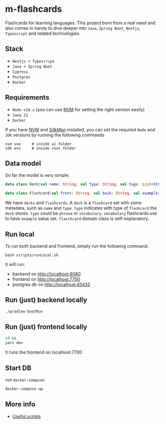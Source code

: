 # m-flashcards

Flashcards for learning languages. This project born from a real need and also comes in handy to dive deeper into `Java`, `Spring Boot`, `Nextjs`, `Typescript` and related technologies.

## Stack

- `Nextjs + Typescript`
- `Java + Spring Boot`
- `Cypress`
- `Postgres`
- `Docker`

## Requirements

- `Node v18.x` (you can use [NVM](https://github.com/nvm-sh/nvm) for setting the right version easily)
- `Java 21`
- `Docker`

If you have [NVM](https://github.com/nvm-sh/nvm) and [SdkMan](https://sdkman.io/) installed, you can set the required `Node` and `JDK` versions by running the following commands

```
nvm use     # inside ui folder
sdk env     # inside root folder
```

## Data model

So far the model is very simple:

```kotlin
data class Deck(val name: String, val type: String, val tags: List<String>, val flashcards: List<Flashcard>)

data class Flashcard(val front: String, val back: String, val example: String?)
```

We have `decks` and `flashcards`. A `deck` is a `flashcard` set with some metadata, such as `name` and `type`.
`type` indicates with type of `flashcard` the `deck` stores. `type` could be `phrase` or `vocabulary`. `vocabulary` flashcards use to have `example` value set.
`flaschcard` domain class is self-explanatory.

## Run local

To run both backend and frontend, simply run the following command.

```
bash scripts/runLocal.sh
```

It will run:

- backend on <http://localhost:8080>
- frontend on <http://localhost:7700>
- postgres db on <http://localhost:45432>

## Run (just) backend locally

```bash
./gradlew bootRun
```

## Run (just) frontend locally

```bash
cd ui
yarn dev
```

It runs the frontend on localhost:7700

## Start DB

run `docker-compose`:

```bash
docker-compose up
```

## More info

- [Useful scripts](./docs/scripts.md)
